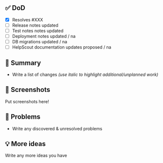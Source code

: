 ## ✅ DoD

- [x] Resolves #XXX
- [ ] Release notes updated
- [ ] Test notes notes updated
- [ ] Deployment notes updated / na
- [ ] DB migrations updated / na
- [ ] HelpScout documentation updates proposed / na

## 📝 Summary

- Write a list of changes _(use italic to highlight additional/unplanned work)_

## 📸 Screenshots

Put screenshots here!

## 🛑 Problems

- Write any discovered & unresolved problems

## 💡 More ideas

Write any more ideas you have
